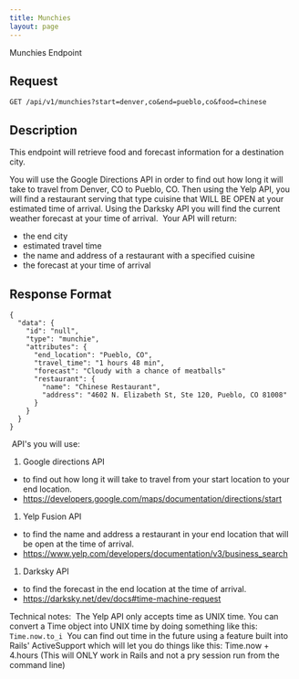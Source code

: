 ```yaml
---
title: Munchies
layout: page
---
```


Munchies Endpoint

## Request​
`GET /api/v1/munchies?start=denver,co&end=pueblo,co&food=chinese`

## Description
This endpoint will retrieve food and forecast information for a destination city.

You will use the Google Directions API in order to find out how long it will take to travel from Denver, CO to Pueblo, CO. Then using the Yelp API, you will find a restaurant serving that type cuisine that WILL BE OPEN at your estimated time of arrival. Using the Darksky API you will find the current weather forecast at your time of arrival.
​
Your API will return:
- the end city
- estimated travel time
- the name and address of a restaurant with a specified cuisine
- the forecast at your time of arrival

## Response Format

```
{
  "data": {
    "id": "null",
    "type": "munchie",
    "attributes": {
      "end_location": "Pueblo, CO",
      "travel_time": "1 hours 48 min",
      "forecast": "Cloudy with a chance of meatballs"
      "restaurant": {
        "name": "Chinese Restaurant",
        "address": "4602 N. Elizabeth St, Ste 120, Pueblo, CO 81008"
      }
    }
  }
}
```
​
API's you will use:
1. Google directions API
  - to find out how long it will take to travel from your start location to your end location.
  - https://developers.google.com/maps/documentation/directions/start
1. Yelp Fusion API
  - to find the name and address a restaurant in your end location that will be open at the time of arrival.
  - https://www.yelp.com/developers/documentation/v3/business_search
1. Darksky API
  - to find the forecast in the end location at the time of arrival.
  - https://darksky.net/dev/docs#time-machine-request


Technical notes:
​
The Yelp API only accepts time as UNIX time. You can convert a Time object into UNIX time by doing something like this: `Time.now.to_i`
​
You can find out time in the future using a feature built into Rails' ActiveSupport which will let you do things like this: Time.now + 4.hours (This will ONLY work in Rails and not a pry session run from the command line)
